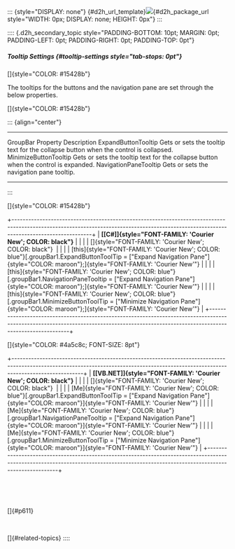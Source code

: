 ::: {style="DISPLAY: none"}
[](ms-xhelp:///?Id=d2h_url_template){#d2h_url_template}![](!package_url!){#d2h_package_url style="WIDTH: 0px; DISPLAY: none; HEIGHT: 0px"}
:::

:::: {.d2h_secondary_topic style="PADDING-BOTTOM: 10pt; MARGIN: 0pt; PADDING-LEFT: 0pt; PADDING-RIGHT: 0pt; PADDING-TOP: 0pt"}
##### Tooltip Settings {#tooltip-settings style="tab-stops: 0pt"}

[]{style="COLOR: #15428b"} 

The tooltips for the buttons and the navigation pane are set through the below properties.

[]{style="COLOR: #15428b"} 

::: {align="center"}
  ----------------------- --------------------------------------------------------------------------------------
  GroupBar Property       Description
  ExpandButtonTooltip     Gets or sets the tooltip text for the collapse button when the control is collapsed.
  MinimizeButtonTooltip   Gets or sets the tooltip text for the collapse button when the control is expanded.
  NavigationPaneTooltip   Gets or sets the navigation pane tooltip.
  ----------------------- --------------------------------------------------------------------------------------
:::

[]{style="COLOR: #15428b"} 

+----------------------------------------------------------------------------------------------------------------------------------------------------------------------------------------+
| **[\[C#\]]{style="FONT-FAMILY: 'Courier New'; COLOR: black"}**                                                                                                                         |
|                                                                                                                                                                                        |
| []{style="FONT-FAMILY: 'Courier New'; COLOR: black"}                                                                                                                                   |
|                                                                                                                                                                                        |
| [this]{style="FONT-FAMILY: 'Courier New'; COLOR: blue"}[.groupBar1.ExpandButtonToolTip = [\"Expand Navigation Pane\"]{style="COLOR: maroon"};]{style="FONT-FAMILY: 'Courier New'"}     |
|                                                                                                                                                                                        |
| [this]{style="FONT-FAMILY: 'Courier New'; COLOR: blue"}[.groupBar1.NavigationPaneTooltip = [\"Expand Navigation Pane\"]{style="COLOR: maroon"};]{style="FONT-FAMILY: 'Courier New'"}   |
|                                                                                                                                                                                        |
| [this]{style="FONT-FAMILY: 'Courier New'; COLOR: blue"}[.groupBar1.MinimizeButtonToolTip = [\"Minimize Navigation Pane\"]{style="COLOR: maroon"};]{style="FONT-FAMILY: 'Courier New'"} |
+----------------------------------------------------------------------------------------------------------------------------------------------------------------------------------------+

[]{style="COLOR: #4a5c8c; FONT-SIZE: 8pt"} 

+-------------------------------------------------------------------------------------------------------------------------------------------------------------------------------------+
| **[\[VB.NET\]]{style="FONT-FAMILY: 'Courier New'; COLOR: black"}**                                                                                                                  |
|                                                                                                                                                                                     |
| []{style="FONT-FAMILY: 'Courier New'; COLOR: black"}                                                                                                                                |
|                                                                                                                                                                                     |
| [Me]{style="FONT-FAMILY: 'Courier New'; COLOR: blue"}[.groupBar1.ExpandButtonToolTip = [\"Expand Navigation Pane\"]{style="COLOR: maroon"}]{style="FONT-FAMILY: 'Courier New'"}     |
|                                                                                                                                                                                     |
| [Me]{style="FONT-FAMILY: 'Courier New'; COLOR: blue"}[.groupBar1.NavigationPaneTooltip = [\"Expand Navigation Pane\"]{style="COLOR: maroon"}]{style="FONT-FAMILY: 'Courier New'"}   |
|                                                                                                                                                                                     |
| [Me]{style="FONT-FAMILY: 'Courier New'; COLOR: blue"}[.groupBar1.MinimizeButtonToolTip = [\"Minimize Navigation Pane\"]{style="COLOR: maroon"}]{style="FONT-FAMILY: 'Courier New'"} |
+-------------------------------------------------------------------------------------------------------------------------------------------------------------------------------------+

 

 

[]{#p611} 

 

[]{#related-topics}
::::
